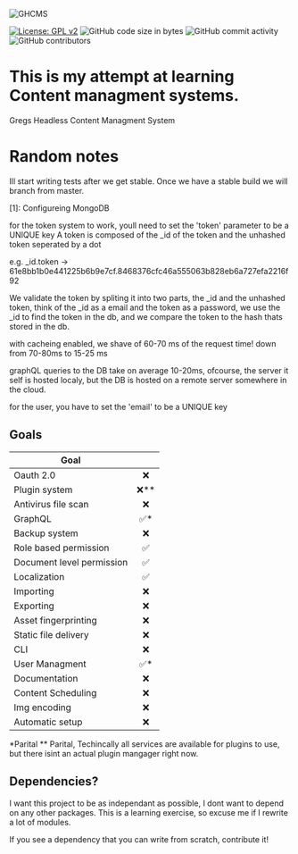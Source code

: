 
![GHCMS](https://raw.githubusercontent.com/GrzegorzManiak/GHCMS/master/GHcms.png)

[![License: GPL v2](https://img.shields.io/badge/License-GPL_v2-blue.svg)](https://www.gnu.org/licenses/old-licenses/gpl-2.0.en.html) 
![GitHub code size in bytes](https://img.shields.io/github/languages/code-size/GrzegorzManiak/GHCMS)
![GitHub commit activity](https://img.shields.io/github/commit-activity/w/GrzegorzManiak/GHCMS)
![GitHub contributors](https://img.shields.io/github/contributors/GrzegorzManiak/GHCMS)

# This is my attempt at learning Content managment systems.

Gregs
Headless
Content
Managment
System

# Random notes

Ill start writing tests after we get stable.
Once we have a stable build we will branch from master.

[1]: Configureing MongoDB

for the token system to work, youll need to set the 'token' parameter to be a UNIQUE key
A token is composed of the _id of the token and the unhashed token seperated by a dot

e.g. _id.token -> 61e8bb1b0e441225b6b9e7cf.8468376cfc46a555063b828eb6a727efa2216f92

We validate the token by spliting it into two parts, the _id and the unhashed token, think of the _id as a email and the token as a password,
we use the _id to find the token in the db, and we compare the token to the hash thats stored in the db.

with cacheing enabled, we shave of 60-70 ms of the request time! down from 70-80ms to 15-25 ms

graphQL queries to the DB take on average 10-20ms, ofcourse, the server it self is hosted localy, but the DB is hosted on a remote server somewhere in the cloud.

for the user, you have to set the 'email' to be a UNIQUE key


## Goals

| Goal |  |
| ------------- |:-------------:|
| Oauth 2.0 | ❌  |
| Plugin system | ❌** |
| Antivirus file scan | ❌ |
| GraphQL | ✅* |
| Backup system | ❌ |
| Role based permission | ✅ |
| Document level permission | ✅ |
| Localization | ✅ |
| Importing | ❌ |
| Exporting | ❌ |
| Asset fingerprinting | ❌ |
| Static file delivery | ❌ |
| CLI | ❌ |
| User Managment | ✅* |
| Documentation | ❌ |
| Content Scheduling | ❌ |
| Img encoding | ❌ |
| Automatic setup | ❌ |

*Parital
** Parital, Techincally all services are available for plugins to use, but there isint an actual plugin mangager right now.

## Dependencies?

I want this project to be as independant as possible, I dont want to depend on any other packages.
This is a learning exercise, so excuse me if I rewrite a lot of modules.

If you see a dependency that you can write from scratch, contribute it!